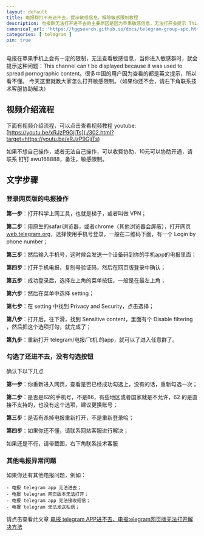 ```yaml
---
layout: default
title: 电报群打不开进不去，提示敏感信息，解除敏感限制教程
description: 电报群无法打开进不去的主要原因是因为苹果敏感信息，无法打开会提示 This channel can`t be displayed because it was used to spread pornographic content，如何解开这个敏感限制呢？没有勾选按钮怎么办？
canonical_url: 'https://tggsearch.github.io/docs/telegram-group-spc.html'
categories: [ telegram ]
pin: true
---
```

电报在苹果手机上会有一定的限制，无法查看敏感信息，当你进入敏感群时，就会提示这种问题：This channel can`t be displayed because it was used to spread pornographic content。很多中国的用户因为查看的都是英文提示，所以看不懂。
今天这里就教大家怎么打开敏感限制。（如果你还不会，请右下角联系技术客服协助解决）
## 视频介绍流程
下面有视频介绍流程，可以点击查看视频教程
youtube: [https://youtu.be/xRJzP9GjiTs](./302.html?target=https://youtu.be/xRJzP9GjiTs)

<p class="red-text-word">
如果不想自己操作，或者无法自己操作，可以收费协助，10元可以协助开通，请联系 钉钉 awu168888，备注，敏感限制。
</p>

## 文字步骤
### 登录网页版的电报操作

**第一步**：打开科学上网工具，也就是梯子，或者叫做 VPN；

**第二步**：用原生的safari浏览器，或者chrome（其他浏览器会屏蔽），打开网页[web.telegram.org](./302.html?target=https://web.telegram.org)，选择使用手机号登录，一般在二维码下面，有一个 Login by phone number；

**第三步**：然后输入手机号，这时候会发送一个设备码到你的手机app的电报里面；

**第四步**：打开手机电报，复制号验证码，然后在网页版登录中确认；

**第五步**：成功登录后，选择左上角的菜单按钮，一般是在最左上角；

**第六步**：然后在菜单中选择 setting；

**第七步**：在 setting 中找到 Privacy and Security，点击选择；

**第八步**：打开后，往下滑，找到 Sensitive content，里面有个 Disable filtering ，然后把这个选项打勾，就完成了；

**第九步**：重新打开 telegram/电报/飞机 的app，就可以了进入任意群了。

### 勾选了还进不去，没有勾选按钮
确认下以下几点

**第一步**：你重新进入网页，查看是否已经成功勾选上，没有的话，重新勾选一次；

**第二步**：是否是62的手机号，不是86，有些地区或者国家就是不允许，62 的是直接不支持的，也没有这个选项，建议更换账号；

**第三步**：是否有杀掉电报重新打开，不是重新登录哈；

**第四步**：如果你还不懂，请联系网站客服进行解决；

如果还是不行，请带截图，右下角联系技术客服

### 其他电报异常问题
如果你还有其他电报问题，例如：

    - 电报 telegram app 无法进去；
    - 电报 telegram 网页版本无法打开；
    - 电报 telegram app 无法接收短信；
    - 电报 telegram 无法发送私信；

请点击查看此文章 [电报 telegram APP进不去，电报telegram网页版无法打开解决方法](./telegram-not-join.html)